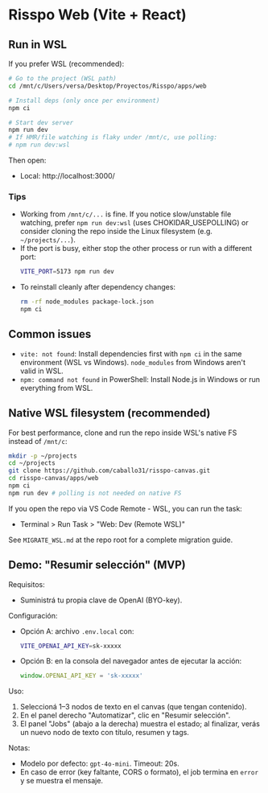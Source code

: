 # Risspo Web (Vite + React)

## Run in WSL

If you prefer WSL (recommended):

```bash
# Go to the project (WSL path)
cd /mnt/c/Users/versa/Desktop/Proyectos/Risspo/apps/web

# Install deps (only once per environment)
npm ci

# Start dev server
npm run dev
# If HMR/file watching is flaky under /mnt/c, use polling:
# npm run dev:wsl
```

Then open:
- Local: http://localhost:3000/

### Tips
- Working from `/mnt/c/...` is fine. If you notice slow/unstable file watching, prefer `npm run dev:wsl` (uses CHOKIDAR_USEPOLLING) or consider cloning the repo inside the Linux filesystem (e.g. `~/projects/...`).
- If the port is busy, either stop the other process or run with a different port:
  ```bash
  VITE_PORT=5173 npm run dev
  ```
- To reinstall cleanly after dependency changes:
  ```bash
  rm -rf node_modules package-lock.json
  npm ci
  ```

## Common issues
- `vite: not found`: Install dependencies first with `npm ci` in the same environment (WSL vs Windows). `node_modules` from Windows aren't valid in WSL.
- `npm: command not found` in PowerShell: Install Node.js in Windows or run everything from WSL.

## Native WSL filesystem (recommended)

For best performance, clone and run the repo inside WSL's native FS instead of `/mnt/c`:

```bash
mkdir -p ~/projects
cd ~/projects
git clone https://github.com/caballo31/risspo-canvas.git
cd risspo-canvas/apps/web
npm ci
npm run dev # polling is not needed on native FS
```

If you open the repo via VS Code Remote - WSL, you can run the task:
- Terminal > Run Task > "Web: Dev (Remote WSL)"

See `MIGRATE_WSL.md` at the repo root for a complete migration guide.

## Demo: "Resumir selección" (MVP)

Requisitos:

- Suministrá tu propia clave de OpenAI (BYO-key).

Configuración:

- Opción A: archivo `.env.local` con:

  ```bash
  VITE_OPENAI_API_KEY=sk-xxxxx
  ```

- Opción B: en la consola del navegador antes de ejecutar la acción:

  ```js
  window.OPENAI_API_KEY = 'sk-xxxxx'
  ```

Uso:

1. Seleccioná 1–3 nodos de texto en el canvas (que tengan contenido).
2. En el panel derecho "Automatizar", clic en "Resumir selección".
3. El panel "Jobs" (abajo a la derecha) muestra el estado; al finalizar, verás un nuevo nodo de texto con título, resumen y tags.

Notas:

- Modelo por defecto: `gpt-4o-mini`. Timeout: 20s.
- En caso de error (key faltante, CORS o formato), el job termina en `error` y se muestra el mensaje.
